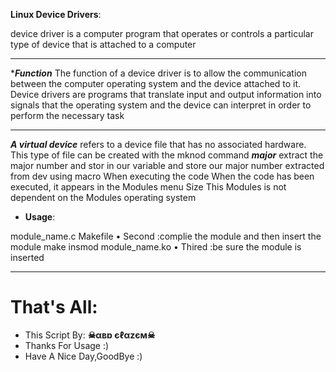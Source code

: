 
 **Linux Device Drivers**:

   device driver is a computer program that operates or controls a particular
type of device that is attached to a computer

***
 ****Function***
The function of a device driver is to allow the communication between the
computer operating system and the device attached to it. Device drivers are
programs that translate input and output information into signals that the
operating system and the device can interpret in order to perform the
necessary task

***
***A virtual device***
refers to a device file that has no associated hardware. This type of file can
be created with the mknod command
***major***
extract the major number and stor in our variable
and store our major number extracted from dev using macro
When executing the code
When the code has been executed, it appears in the Modules menu
Size This Modules is not dependent on the Modules operating system

- **Usage**:

 module_name.c
Makefile
• Second :complie the module and then insert the module
make
insmod module_name.ko
• Thired :be sure the module is inserted
***


# That's All:
 - This Script By:  **☠αвɒ єℓαzєм☠**
 - Thanks For Usage :)
 - Have A Nice Day,GoodBye :)




